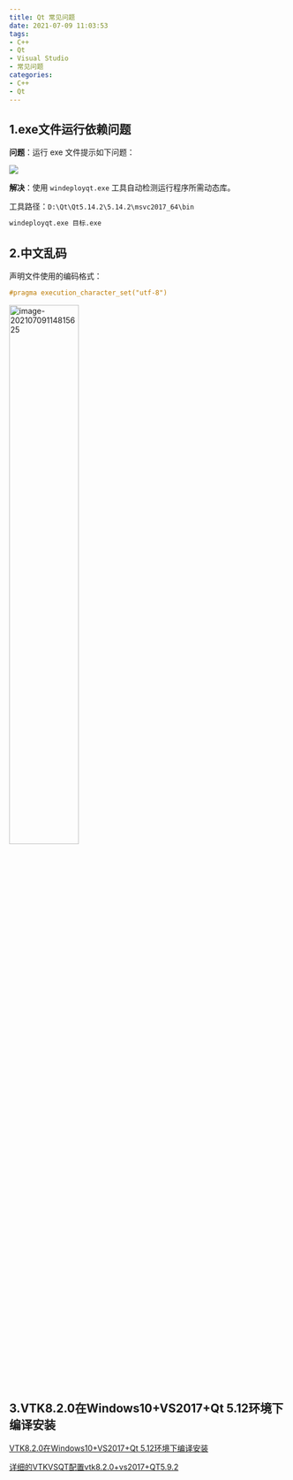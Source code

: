 ```yaml
---
title: Qt 常见问题
date: 2021-07-09 11:03:53
tags:
- C++
- Qt
- Visual Studio
- 常见问题
categories:
- C++
- Qt
---
```


## 1.exe文件运行依赖问题

**问题**：运行 exe 文件提示如下问题：

![](https://aliyun-oss-coderhuye.oss-cn-hangzhou.aliyuncs.com/blog/2021-07-09-image-20210709111235972-6a092d.png)

<!-- more -->

**解决**：使用 `windeployqt.exe` 工具自动检测运行程序所需动态库。

工具路径：`D:\Qt\Qt5.14.2\5.14.2\msvc2017_64\bin`

```bash
windeployqt.exe 目标.exe
```

## 2.中文乱码

声明文件使用的编码格式：

```c++
#pragma execution_character_set("utf-8")
```

<img src="https://aliyun-oss-coderhuye.oss-cn-hangzhou.aliyuncs.com/blog/2021-07-09-image-20210709114815625-0083f5.png" alt="image-20210709114815625" style="width:50%;" />

## 3.VTK8.2.0在Windows10+VS2017+Qt 5.12环境下编译安装

[VTK8.2.0在Windows10+VS2017+Qt 5.12环境下编译安装](https://blog.csdn.net/annjeff/article/details/88597051)

[详细的VTKVSQT配置vtk8.2.0+vs2017+QT5.9.2](https://blog.csdn.net/wilsonass/article/details/89192007)

